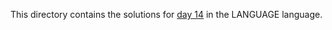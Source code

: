 This directory contains the solutions for [day 14](http://adventofcode.com/2016/day/14) in the LANGUAGE language.
